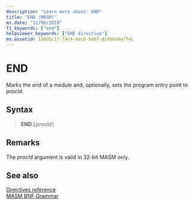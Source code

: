 ```yaml
---
description: "Learn more about: END"
title: "END (MASM)"
ms.date: "12/06/2019"
f1_keywords: ["end"]
helpviewer_keywords: ["END directive"]
ms.assetid: 128d1c17-f4c4-4ac6-bdb7-d14b4a9a7f4c
---
```

# END

Marks the end of a module and, optionally, sets the program entry point to *procId*.

## Syntax

> **END** ⟦*procId*⟧

## Remarks

The *procId* argument is valid in 32-bit MASM only.

## See also

[Directives reference](directives-reference.md)\
[MASM BNF Grammar](masm-bnf-grammar.md)
